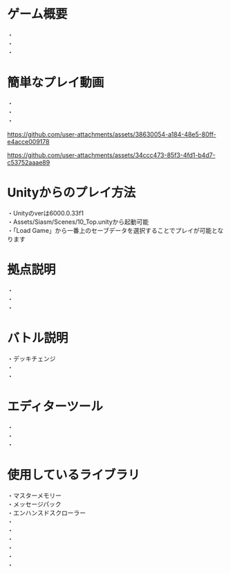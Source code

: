 # ゲーム概要
・  
・  
・  

# 簡単なプレイ動画
・  
・  
・  





https://github.com/user-attachments/assets/38630054-a184-48e5-80ff-e4acce009178





https://github.com/user-attachments/assets/34ccc473-85f3-4fd1-b4d7-c53752aaae89





# Unityからのプレイ方法
・Unityのverは6000.0.33f1  
・Assets/Siasm/Scenes/10_Top.unityから起動可能  
・「Load Game」から一番上のセーブデータを選択することでプレイが可能となります  

# 拠点説明
・  
・  
・  

# バトル説明
・デッキチェンジ  
・  
・  

# エディターツール
・  
・  
・  

# 使用しているライブラリ
・マスターメモリー  
・メッセージパック  
・エンハンスドスクローラー  
・  
・  
・  
・  
・  
・  


